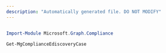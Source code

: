 ```yaml
---
description: "Automatically generated file. DO NOT MODIFY"
---
```


```powershell

Import-Module Microsoft.Graph.Compliance

Get-MgComplianceEdiscoveryCase

```